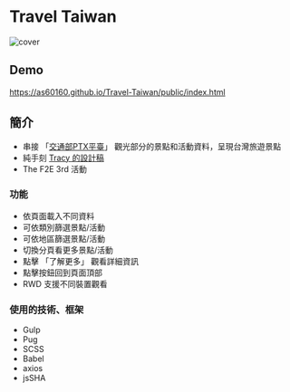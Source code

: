 # Travel Taiwan

![cover](https://i.imgur.com/o6sAfZB.jpg)

## Demo
https://as60160.github.io/Travel-Taiwan/public/index.html


## 簡介
- 串接 「[交通部PTX平臺](https://tdx.transportdata.tw/api-service/swagger)」 觀光部分的景點和活動資料，呈現台灣旅遊景點
- 純手刻 [Tracy 的設計稿](https://2021.thef2e.com/users/6296427084285739806?week=1&type=1)
- The F2E 3rd 活動


### 功能
- 依頁面載入不同資料
- 可依類別篩選景點/活動
- 可依地區篩選景點/活動
- 切換分頁看更多景點/活動
- 點擊 「了解更多」 觀看詳細資訊
- 點擊按鈕回到頁面頂部
- RWD 支援不同裝置觀看


### 使用的技術、框架
- Gulp
- Pug
- SCSS
- Babel
- axios
- jsSHA


